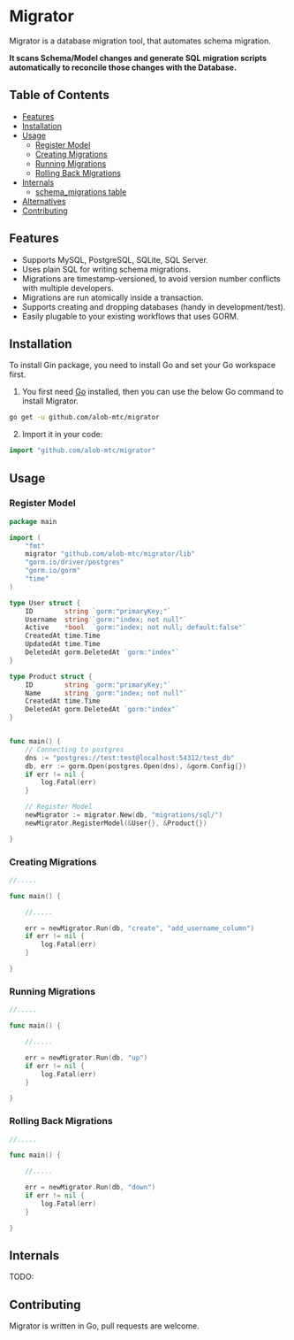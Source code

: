 # Migrator

Migrator is a database migration tool, that automates schema migration.

**It scans Schema/Model changes and generate SQL migration scripts automatically to reconcile those changes with the Database.**

## Table of Contents

- [Features](#features)
- [Installation](#installation)
- [Usage](#usage)
  - [Register Model](#register-model)
  - [Creating Migrations](#creating-migrations)
  - [Running Migrations](#running-migrations)
  - [Rolling Back Migrations](#rolling-back-migrations)
- [Internals](#internals)
  - [schema_migrations table](#schema_migrations-table)
- [Alternatives](#alternatives)
- [Contributing](#contributing)

## Features

- Supports MySQL, PostgreSQL, SQLite, SQL Server.
- Uses plain SQL for writing schema migrations.
- Migrations are timestamp-versioned, to avoid version number conflicts with multiple developers.
- Migrations are run atomically inside a transaction.
- Supports creating and dropping databases (handy in development/test).
- Easily plugable to your existing workflows that uses GORM.

## Installation

To install Gin package, you need to install Go and set your Go workspace first.

1. You first need [Go](https://golang.org/) installed, then you can use the below Go command to install Migrator.

```sh
go get -u github.com/alob-mtc/migrator
```

2. Import it in your code:

```go
import "github.com/alob-mtc/migrator"
```

## Usage

### Register Model

```go
package main

import (
	"fmt"
	migrator "github.com/alob-mtc/migrator/lib"
	"gorm.io/driver/postgres"
	"gorm.io/gorm"
	"time"
)

type User struct {
	ID        string `gorm:"primaryKey;"`
	Username  string `gorm:"index; not null"`
	Active    *bool  `gorm:"index; not null; default:false"`
	CreatedAt time.Time
	UpdatedAt time.Time
	DeletedAt gorm.DeletedAt `gorm:"index"`
}

type Product struct {
	ID        string `gorm:"primaryKey;"`
	Name      string `gorm:"index; not null"`
	CreatedAt time.Time
	DeletedAt gorm.DeletedAt `gorm:"index"`
}


func main() {
	// Connecting to postgres
	dns := "postgres://test:test@localhost:54312/test_db"
	db, err := gorm.Open(postgres.Open(dns), &gorm.Config{})
	if err != nil {
		log.Fatal(err)
	}

	// Register Model
	newMigrator := migrator.New(db, "migrations/sql/")
	newMigrator.RegisterModel(&User{}, &Product{})

}

```

### Creating Migrations

```go
//.....

func main() {

	//.....

	err = newMigrator.Run(db, "create", "add_username_column")
	if err != nil {
		log.Fatal(err)
	}

}

```

### Running Migrations

```go
//.....

func main() {

	//.....

	err = newMigrator.Run(db, "up")
	if err != nil {
		log.Fatal(err)
	}

}

```

### Rolling Back Migrations

```go
//.....

func main() {

	//.....

	err = newMigrator.Run(db, "down")
	if err != nil {
		log.Fatal(err)
	}

}

```

## Internals

TODO:

## Contributing

Migrator is written in Go, pull requests are welcome.

